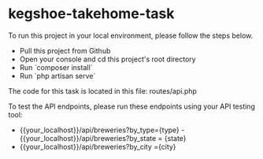 # kegshoe-takehome-task

To run this project in your local environment,
please follow the steps below.

<ul>
    <li>Pull this project from Github</li>
    <li>Open your console and cd this project's root directory</li>
    <li>Run `composer install` </li>
    <li>Run `php artisan serve` </li>
</ul>

The code for this task is located in this file: routes/api.php

To test the API endpoints, please run these endpoints using your API testing
tool:

- {{your_localhost}}/api/breweries?by_type={type}
-{{your_localhost}}/api/breweries?by_state = {state}
- {{your_localhost}}/api/breweries?by_city ={city}


 


